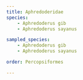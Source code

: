 ```yaml
---
title: Aphredoderidae
species:
    - Aphredoderus gib
    - Aphredoderus sayanus

sampled_species:
    - Aphredoderus gib
    - Aphredoderus sayanus

order: Percopsiformes

---
```

